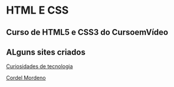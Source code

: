# HTML E CSS

## Curso de HTML5 e CSS3 do CursoemVídeo

## ALguns sites criados
<a href="https://lucasmarquesmd.github.io/html-css/HTML-CSS/Exercicios/ex010/index.html">Curiosidades de tecnologia</a>


<a href="https://lucasmarquesmd.github.io/html-css/HTML-CSS/Desafios/d012/index.html">Cordel Mordeno</a>

